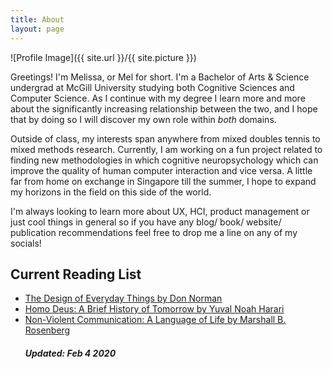 ```yaml
---
title: About
layout: page
---
```

![Profile Image]({{ site.url }}/{{ site.picture }})

<p>Greetings! I'm Melissa, or Mel for short. I'm a Bachelor of Arts & Science undergrad at McGill University studying both Cognitive Sciences and Computer Science. As I continue with my degree I learn more and more about the significantly increasing relationship between the two, and I hope that by doing so I will discover my own role within <em>both</em> domains.</p>

<p> Outside of class, my interests span anywhere from mixed doubles tennis to mixed methods research. Currently, I am working on a fun project related to finding new methodologies in which cognitive neuropsychology which can improve the quality of human computer interaction and vice versa. A little far from home on exchange in Singapore till the summer, I hope to expand my horizons in the field on this side of the world.</p>

<p> I'm always looking to learn more about UX, HCI, product management or just cool things in general so if you have any blog/ book/ website/ publication recommendations feel free to drop me a line on any of my socials! </p>

<h2> Current Reading List </h2> 
<ul class = "reading-list"> 
	<li><a href= "https://mitpress.mit.edu/books/design-everyday-things">The Design of Everyday Things by Don Norman</a></li>
	<li><a href="https://books.google.com.sg/books?id=dWYyCwAAQBAJ&printsec=frontcover&dq=homo+deus+a+brief+history+of+tomorrow&hl=en&sa=X&redir_esc=y#v=onepage&q=homo%20deus%20a%20brief%20history%20of%20tomorrow&f=false">Homo Deus: A Brief History of Tomorrow by Yuval Noah Harari</a></li>
	<li><a href="https://en.wikipedia.org/wiki/Nonviolent_Communication">Non-Violent Communication: A Language of Life by Marshall B. Rosenberg</a></li>

##### Updated: Feb 4 2020 

